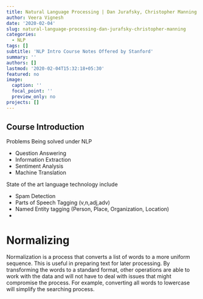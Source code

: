 ```yaml
---
title: Natural Language Processing | Dan Jurafsky, Christopher Manning
author: Veera Vignesh
date: '2020-02-04'
slug: natural-language-processing-dan-jurafsky-christopher-manning
categories:
  - NLP
tags: []
subtitle: 'NLP Intro Course Notes Offered by Stanford'
summary: ''
authors: []
lastmod: '2020-02-04T15:32:18+05:30'
featured: no
image:
  caption: ''
  focal_point: ''
  preview_only: no
projects: []
---
```

## Course Introduction

Problems Being solved under NLP
- Question Answering
- Information Extraction
- Sentiment Analysis
- Machine Translation

State of the art language technology include
- Spam Detection
- Parts of Speech Tagging (v,n,adj,adv)
- Named Entity tagging (Person, Place, Organization, Location)
- 

# Normalizing

Normalization is a process that converts a list of words to a more uniform sequence. This is useful in preparing text for later processing. By transforming the words to a standard format, other operations are able to work with the data and will not have to deal with issues that might compromise the process. For example, converting all words to lowercase will simplify the searching process.
